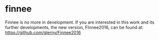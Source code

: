 # finnee

Finnee is no more in development. 
If you are interested in this work and its further developments, the new version, FInnee2016, can be found at: https://github.com/glerny/Finnee2016
